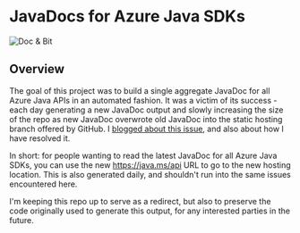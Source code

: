 # JavaDocs for Azure Java SDKs

![](https://i0.wp.com/jonathangiles.net/wp-content/uploads/2018/01/BIT_AND_MSFT_DOCS.png?zoom=2&resize=150%2C150 "Doc & Bit")

## Overview

The goal of this project was to build a single aggregate JavaDoc for all Azure Java APIs in an automated fashion. It was a victim of its success - each day generating a new JavaDoc output and slowly increasing the size of the repo as new JavaDoc overwrote old JavaDoc into the static hosting branch offered by GitHub. I [blogged about this issue](https://jonathangiles.net/triggering-azure-functions-with-java-when-a-storage-change-occurs/), and also about how I have resolved it.

In short: for people wanting to read the latest JavaDoc for all Azure Java SDKs, you can use the new https://java.ms/api URL to go to the new hosting location. This is also generated daily, and shouldn't run into the same issues encountered here.

I'm keeping this repo up to serve as a redirect, but also to preserve the code originally used to generate this output, for any interested parties in the future.
